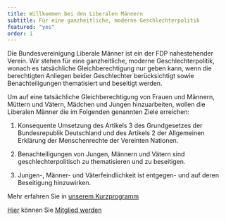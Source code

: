 ```yaml
---
title: Willkommen bei den Liberalen Männern
subtitle: Für eine ganzheitliche, moderne Geschlechterpolitik
featured: "yes"
order: 1
---
```


Die Bundesvereinigung Liberale Männer ist ein der FDP nahestehender Verein.
Wir stehen für eine ganzheitliche, moderne Geschlechterpolitik, wonach es tatsächliche Gleichberechtigung nur geben kann, wenn die berechtigten Anliegen beider Geschlechter berücksichtigt sowie Benachteiligungen thematisiert und beseitigt werden.

Um auf eine tatsächliche Gleichberechtigung von Frauen und Männern, Müttern und Vätern, Mädchen und Jungen hinzuarbeiten, wollen die Liberalen Männer die im Folgenden genannten Ziele erreichen:

1. Konsequente Umsetzung des Artikels 3 des Grundgesetzes der Bundesrepublik Deutschland und des Artikels 2 der Allgemeinen Erklärung der Menschenrechte der Vereinten Nationen.

2. Benachteiligungen von Jungen, Männern und Vätern sind geschlechterpolitisch zu thematisieren und zu beseitigen.

3. Jungen-, Männer- und Väterfeindlichkeit ist entgegen- und auf deren Beseitigung hinzuwirken.

Mehr erfahren Sie in [unserem Kurzprogramm](/menu/kurzprogramm)

[Hier](/menu/mitgliedschaft) können Sie [Mitglied werden](/menu/mitgliedschaft)
